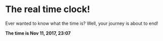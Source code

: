 # The real time clock!

Ever wanted to know what the time is? Well, your journey is about to end!

**The time is Nov 11, 2017, 23:07**